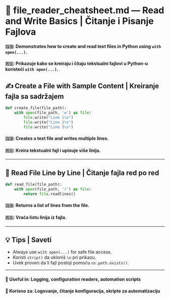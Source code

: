 # 📄 file_reader_cheatsheet.md — Read and Write Basics | Čitanje i Pisanje Fajlova

#### 🇬🇧: Demonstrates how to create and read text files in Python using `with open(...)`.

#### 🇷🇸: Prikazuje kako se kreiraju i čitaju tekstualni fajlovi u Python-u koristeći `with open(...)`.

## ✍️ Create a File with Sample Content | Kreiranje fajla sa sadržajem

```python
def create_file(file_path):
    with open(file_path, 'w') as file:
        file.write("Line 1\n")
        file.write("Line 2\n")
        file.write("Line 3\n")
```

#### 🇬🇧: Creates a text file and writes multiple lines.

#### 🇷🇸: Kreira tekstualni fajl i upisuje više linija.

---

## 📖 Read File Line by Line | Čitanje fajla red po red

```python
def read_file(file_path):
    with open(file_path, 'r') as file:
        return file.readlines()
```

#### 🇬🇧: Returns a list of lines from the file.

#### 🇷🇸: Vraća listu linija iz fajla.

---

## 💡 Tips | Saveti

- Always use `with open(...)` for safe file access.
- Koristi `strip()` da ukloniš `\n` pri prikazu.
- Uvek proveri da li fajl postoji pomoću `os.path.exists()`.

---

#### 📌 **Useful in**: Logging, configuration readers, automation scripts

#### 📌 **Korisno za**: Logovanje, čitanje konfiguracija, skripte za automatizaciju
